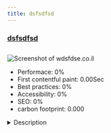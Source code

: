 ```yaml
---
title: dsfsdfsd
---
```


<div style="height: 3rem">
  <a href="http://www.wdsfdse.co.il/"><h3>dsfsdfsd</h3></a>
</div>
<img loading="lazy" src="" alt="Screenshot of wdsfdse.co.il" />
<ul>
  <li>Performace: 0%</li>
  <li>
    First contentful paint:
    0.00Sec
  </li>
  <li>Best practices: 0%</li>
  <li>Accessibility: 0%</li>
  <li>SEO: 0%</li>
  <li>carbon footprint: 0.000</li>
</ul>
<details>
  <summary>Description</summary>
  <p>dsfsdfsdfsdf sdf dsf fsd fkfnsdj njkfdnsk nsdknf kndsfkj njkfsndj knsdjkfn jksdfnkj sd

dsf kfmdsfsdfsdfsdf sdf dsf fsd fkfnsdj njkfdnsk nsdknf kndsfkj njkfsndj knsdjkfn jksdfnkj sd

dsf kfmdsfsdfsdfsdf sdf dsf fsd fkfnsdj njkfdnsk nsdknf kndsfkj njkfsndj knsdjkfn jksdfnkj sd

dsf kfmdsfsdfsdfsdf sdf dsf fsd fkfnsdj njkfdnsk nsdknf kndsfkj njkfsndj knsdjkfn jksdfnkj sd

dsf kfmdfssfsdf sdfs dfsd sdf sdfsd fsdfsd sdmf ksmdlf mlsdmlsdm lfmlfmlsmflk</p>
</details>

